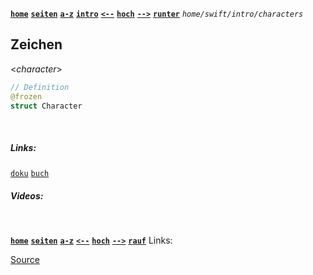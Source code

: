 <!-- Navigation top -->
[__`home`__][home] [__`seiten`__][seiten] [__`a-z`__][content] [__`intro`__][content2] [__`<--`__][left] [__`hoch`__][up] [__`-->`__][right] [__`runter`__][bottom] _`home/swift/intro/characters`_

<!-- Navigation links -->
[home]:     ./home
[seiten]:   ./home-pages
[content]:  ./home-az
[content2]: ./swift-intro-az
[left]:     ./swift-intro-primitive_types
[up]:       ./swift-intro/#Zeichen
[right]:    ./swift-intro-strings
[top]:      #
[bottom]:   #links

<!-- CONTENT START ############################################## -->

## Zeichen

<_character_>

```swift
// Definition
@frozen
struct Character
```

<!-- CONTENT END ############################################## -->

<!-- Comment [__`rauf`__][top] [__`runter`__][bottom] -->

<!-- Links --> <br>
##### Links:
[`doku`](https://developer.apple.com/documentation/swift/character, "Apple Dokumentation")
[`buch`](https://docs.swift.org/swift-book/documentation/the-swift-programming-language/stringsandcharacters, "Swift.org Buch")
[]() []()

##### Videos:
[]() []()

<!-- Navigation bottom --> <br>
[__`home`__][home] [__`seiten`__][seiten] [__`a-z`__][content] [__`<--`__][left] [__`hoch`__][up] [__`-->`__][right] [__`rauf`__][top]
Links:

[]()
[Source](https://github.com/apple/swift/blob/main/stdlib/public/core/Character.swift)